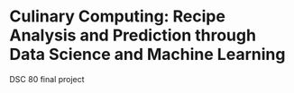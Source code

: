 # Culinary Computing: Recipe Analysis and Prediction through Data Science and Machine Learning
DSC 80 final project

